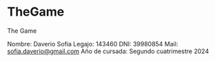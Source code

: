 # TheGame
The Game

Nombre: Daverio Sofia
Legajo: 143460
DNI: 39980854
Mail: sofia.daverio@gmail.com
Año de cursada: Segundo cuatrimestre 2024
